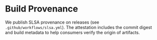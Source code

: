 <!-- SPDX-License-Identifier: Apache-2.0 -->
# Build Provenance

We publish SLSA provenance on releases (see `.github/workflows/slsa.yml`). The attestation includes the commit digest and build metadata to help consumers verify the origin of artifacts.

